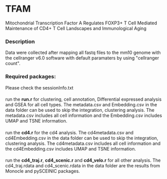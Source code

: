 # TFAM
Mitochondrial Transcription Factor A Regulates FOXP3+ T Cell Mediated Maintenance of CD4+ T Cell Landscapes and Immunological Aging
### Description
Data were collected after mapping all fastq files to the mm10 genome with the cellranger v6.0 software with default paramaters by using "cellranger count". 
### Required packages:
Please check the sessionInfo.txt

#### 
run the __run.r__ for clustering, cell annotation, Differential expressed analysis and GSEA for all cell types. The metadata.csv and Embedding.csv in the data folder can be used to skip the integration, clustering analysis. The metadata.csv includes all cell information and the Embedding.csv includes UMAP and TSNE information.

#### 
run the __cd4.r__ for the cd4 analysis. The cd4metadata.csv and cd4Embedding.csv in the data folder can be used to skip the integration, clustering analysis. The cd4metadata.csv includes all cell information and the cd4Embedding.csv includes UMAP and TSNE information.

#### 
run the __cd4_traj.r__, __cd4_scenic.r__ and __cd4_velo.r__ for all other analysis. The cd4_traj.rdata and cd4_scenic.rdata in the data folder are the results from Monocle and pySCEINIC packages.

